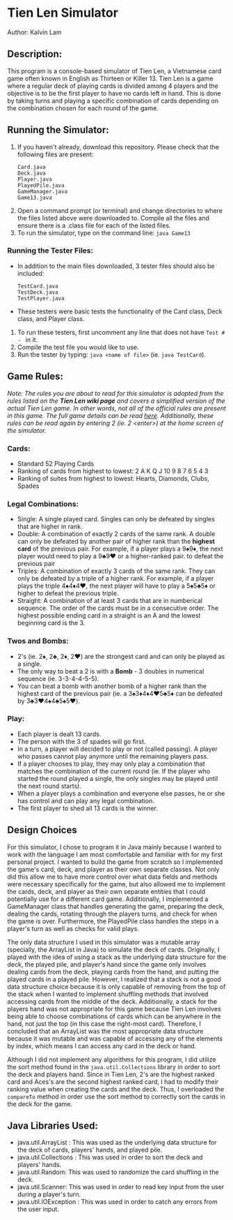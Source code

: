 # Tien Len Simulator
Author: Kalvin Lam

## Description:
This program is a console-based simulator of Tien Len, a Vietnamese card game often known in English as Thirteen or Killer 13.  Tien Len is a game where a regular deck of playing cards is divided among 4 players and the objective is to be the first player to have no cards left in hand. This is done by taking turns and playing a specific combination of cards depending on the combination chosen for each round of the game.
    
## Running the Simulator:
1. If you haven't already, download this repository. Please check that the following files are present:
    ```
    Card.java 
    Deck.java
    Player.java
    PlayedPile.java
    GameManager.java
    Game13.java
    ```
2. Open a command prompt (or terminal) and change directories to where the files listed above were downloaded to. Compile all the files and ensure there is a .class file for each of the listed files.
3. To run the simulator, type on the command line: `java Game13`

### Running the Tester Files:
- In addition to the main files downloaded, 3 tester files should also be included:
    ```
    TestCard.java
    TestDeck.java
    TestPlayer.java
    ```
- These testers were basic tests the functionality of the Card class, Deck class, and Player class.
1. To run these testers, first uncomment any line that does not have `Test # - ` in it.
2. Compile the test file you would like to use.
3. Run the tester by typing: `java <name of file>` (ie. `java TestCard`).
    
## Game Rules:
_Note: The rules you are about to read for this simulator is adopted from the rules listed on the **Tien Len wiki page** and covers a simplified version of the actual Tien Len game. In other words, not all of the official rules are present in this game. The full game details can be read [here](en.wikipedia.org/wiki/Tiến_lên). Additionally, these rules can be read again by entering 2 (ie. 2 \<enter>\) at the home screen of the simulator._
    
### Cards:
- Standard 52 Playing Cards
- Ranking of cards from highest to lowest: 2 A K Q J 10 9 8 7 6 5 4 3
- Ranking of suites from highest to lowest: Hearts, Diamonds, Clubs, Spades

### Legal Combinations:
- Single: A single played card. Singles can only be defeated by singles that are higher in rank.
- Double: A combination of exactly 2 cards of the same rank. A double can only be defeated by another pair of higher rank than the **highest card** of the previous pair. For example, if a player plays a 9:spades:9:diamonds:, the next player would need to play a 9:clubs:9:hearts: or a higher-ranked pair. to defeat the previous pair
- Triples: A combination of exactly 3 cards of the same rank. They can only be defeated by a triple of a higher rank. For example, if a player plays the triple 4:spades:4:diamonds:4:hearts:, the next player will have to play a 5:spades:5:clubs:5:diamonds: or higher to defeat the previous triple.
- Straight: A combination of at least 3 cards that are in numberical sequence. The order of the cards must be in a consecutive order. The highest possible ending card in a straight is an A and the lowest beginning card is the 3.

### Twos and Bombs:
- 2's (ie. 2:spades:, 2:clubs:, 2:diamonds:, 2:hearts:) are the strongest card and can only be played as a single.
- The only way to beat a 2 is with a **Bomb** - 3 doubles in numerical sequence (ie. 3-3-4-4-5-5).
- You can beat a bomb with another bomb of a higher rank than the highest card of the previous pair (ie. a 3:spades:3:diamonds:4:diamonds:4:hearts:5:clubs:5:diamonds: can be defeated by 3:clubs:3:hearts:4:spades:4:clubs:5:spades:5:hearts:).

### Play:
- Each player is dealt 13 cards.
- The person with the 3 of spades will go first.
- In a turn, a player will decided to play or not (called passing). A player who passes cannot play anymore until the remaining players pass.
- If a player chooses to play, they may only play a combination that matches the combination of the current round (ie. If the player who started the round played a single, the only singles may be played until the next round starts).
- When a player plays a combination and everyone else passes, he or she has control and can play any legal combination.
- The first player to shed all 13 cards is the winner.

## Design Choices
For this simulator, I chose to program it in Java mainly because I wanted to work with the language I am most comfortable and familiar with for my first personal project. I wanted to build the game from scratch so I implemented the game's card, deck, and player as their own separate classes. Not only did this allow me to have more control over what data fields and methods were necessary specifically for the game, but also allowed me to implement the cards, deck, and player as their own separate entities that I could potentially use for a different card game. Additionally, I implemented a GameManager class that handles generating the game, preparing the deck, dealing the cards, rotating through the players turns, and check for when the game is over. Furthermore, the PlayedPile class handles the steps in a player's turn as well as checks for valid plays.

The only data structure I used in this simulator was a mutable array (specially, the ArrayList in Java) to simulate the deck of cards. Originally, I played with the idea of using a stack as the underlying data structure for the deck, the played pile, and player's hand since the game only involves dealing cards from the deck, playing cards from the hand, and putting the played cards in a played pile. However, I realized that a stack is not a good data structure choice because it is only capable of removing from the top of the stack when I wanted to implement shuffling methods that involved accessing cards from the middle of the deck. Additionally, a stack for the players hand was not appropriate for this game because Tien Len involves being able to choose combinations of cards which can be anywhere in the hand, not just the top (in this case the right-most card). Therefore, I concluded that an ArrayList was the most appropriate data structure because it was mutable and was capable of accessing any of the elements by index, which means I can access any card in the deck or hand.

Although I did not implement any algorithms for this program, I did utilize the sort method found in the `java.util.Collections` library in order to sort the deck and players hand. Since in Tien Len, 2's are the highest ranked card and Aces's are the second highest ranked card, I had to modify their ranking value when creating the cards and the deck. Thus, I overloaded the `compareTo` method in order use the sort method to correctly sort the cards in the deck for the game.

## Java Libraries Used:
- java.util.ArrayList : This was used as the underlying data structure for the deck of cards, players' hands, and played pile.
- java.util.Collections : This was used in order to sort the deck and players' hands.
- java.util.Random: This was used to randomize the card shuffling in the deck.
- java.util.Scanner: This was used in order to read key input from the user during a player's turn.
- java.util.IOException : This was used in order to catch any errors from the user input.
